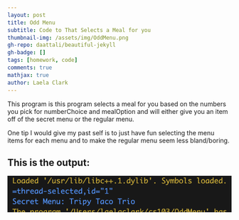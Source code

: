 ```yaml
---
layout: post
title: Odd Menu
subtitle: Code to That Selects a Meal for you
thumbnail-img: /assets/img/OddMenu.png
gh-repo: daattali/beautiful-jekyll
gh-badge: []
tags: [homework, code]
comments: true
mathjax: true
author: Laela Clark
---
```


This program is this program selects a meal for you based on the numbers you pick for numberChoice and mealOption and will either give you an item off of the secret menu or the regular menu.

One tip I would give my past self is to just have fun selecting the menu items for each menu and to make the regular menu seem less bland/boring.

## This is the output:

![Front](/assets/img/OddMenu.png)
